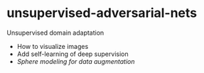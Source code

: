 # unsupervised-adversarial-nets
Unsupervised domain adaptation

- How to visualize images
- Add self-learning of deep supervision
- *Sphere modeling for data augmentation*